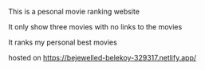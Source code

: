 This is a pesonal movie ranking website

It only show three movies with no links to the movies

It ranks my personal best movies

hosted on https://bejewelled-belekoy-329317.netlify.app/
